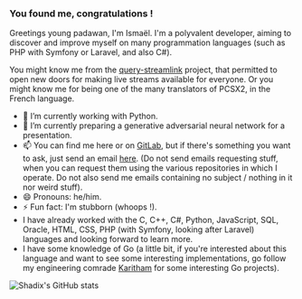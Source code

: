 ### You found me, congratulations !

Greetings young padawan, I'm Ismaël. I'm a polyvalent developer, aiming to discover and improve myself on many programmation languages (such as PHP with Symfony or Laravel, and also C#).

You might know me from the [query-streamlink](https://github.com/LaneSh4d0w/query-streamlink) project, that permitted to open new doors for making live streams available for everyone.
Or you might know me for being one of the many translators of PCSX2, in the French language.

- 🔭 I’m currently working with Python.
- 🌱 I’m currently preparing a generative adversarial neural network for a presentation.
- 📫 You can find me here or on [GitLab](https://gitlab.com/theofficialomega), but if there's something you want to ask, just send an email [here](mailto:lanesh4d0w@gmail.com). (Do not send emails requesting stuff, when you can request them using the various repositories in which I operate. Do not also send me emails containing no subject / nothing in it nor weird stuff).
- 😄 Pronouns: he/him.
- ⚡ Fun fact: I'm stubborn (whoops !).
- I have already worked with the C, C++, C#, Python, JavaScript, SQL, Oracle, HTML, CSS, PHP (with Symfony, looking after Laravel) languages and looking forward to learn more.
- I have some knowledge of Go (a little bit, if you're interested about this language and want to see some interesting implementations, go follow my engineering comrade [Karitham](https://github.com/Karitham) for some interesting Go projects).

![Shadix's GitHub stats](https://github-readme-stats.vercel.app/api?username=lanesh4d0w&show_icons=true)
